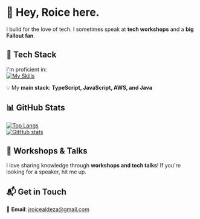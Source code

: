 # 👋 Hey, Roice here.  

I build for the love of tech. I sometimes speak at **tech workshops** and a **big Fallout fan**.  

## 🚀 Tech Stack  
I'm proficient in:  
[![My Skills](https://skillicons.dev/icons?i=aws,typescript,javascript,java,react,nextjs,fastify,express,nodejs,firebase,mysql,postgresql,spring,maven,html,css,bootstrap,tailwind&perline=6)](https://skillicons.dev)  

💡 My **main stack**: **TypeScript, JavaScript, AWS, and Java**  

## 📊 GitHub Stats  
[![Top Langs](https://github-readme-stats-git-masterrstaa-rickstaa.vercel.app/api/top-langs/?username=roiceee&layout=compact&theme=radical)](https://github.com/anuraghazra/github-readme-stats)  
[![GitHub stats](https://github-readme-stats-git-masterrstaa-rickstaa.vercel.app/api?username=roiceee&theme=radical)](https://github.com/anuraghazra/github-readme-stats)  

## 🎤 Workshops & Talks  
I love sharing knowledge through **workshops and tech talks**! If you're looking for a speaker, hit me up.  

## 📬 Get in Touch  
📧 **Email**: jroicealdeza@gmail.com  

